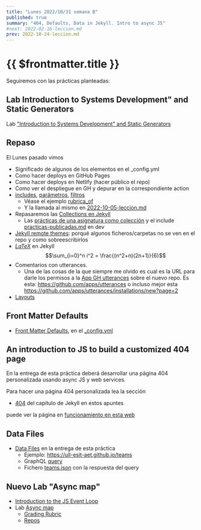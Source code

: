 ```yaml
---
title: "Lunes 2022/10/31 semana B"
published: true
summary: "404, Defaults, Data in Jekyll. Intro to async JS"
#next: 2022-02-16-leccion.md
prev: 2022-10-24-leccion.md
---
```


# {{ $frontmatter.title }}

Seguiremos con las prácticas planteadas: 

## Lab Introduction to Systems Development" and Static Generators

Lab ["Introduction to Systems Development" and Static Generators](/practicas/intro2sd.html)


## Repaso

El Lunes pasado vimos

* Significado de algunos de los elementos en el _config.yml
* Como hacer deploys en GitHub Pages
* Como hacer deploys en Netlify (hacer público el repo)
* Como ver el despliegue en GH y depurar en la correspondiente action
* [includes](https://jekyllrb.com/docs/includes), [parámetros](https://jekyllrb.com/docs/includes/#passing-parameters-to-includes), [filtros](https://jekyllrb.com/docs/liquid/filters/)
   *  Véase el ejemplo [rubrica_of](https://github.com/ULL-ESIT-DMSI/ull-esit-dmsi.github.io-source/blob/master/_includes/rubrica-of.md)
   *  Y la llamada al mismo en [2022-10-05-leccion.md](https://github.dev/ULL-ESIT-DMSI/ull-esit-dmsi.github.io-source/blob/master/_posts/2022-10-05-leccion.md)
* Repasaremos las [Collections en Jekyll](https://jekyllrb.com/docs/collections/)
  * Las [prácticas de una asignatura como colección](https://github.com/ULL-MFP-AET/ull-mfp-aet.github.io/tree/main/_tareas) y el include [practicas-publicadas.md](https://github.dev/ULL-MFP-AET/ull-mfp-aet.github.io/blob/main/_includes/practicas-publicadas.md) en dev
* [Jekyll remote themes](https://github.com/benbalter/jekyll-remote-theme): porqué algunos ficheros/carpetas no se ven en el repo y como sobreescribirlos
* [$LaTeX$](https://github.com/ULL-MFP-AET/ull-mfp-aet.github.io/blob/main/_layouts/default.html#L21-L31) en Jekyll $$\sum_{i=0}^n i^2 = \frac{(n^2+n)(2n+1)}{6}$$
* Comentarios con utterances.
  * Una de las cosas de la que siempre me olvido es cual es la URL para darle los permisos a la [App GH utterances](https://utteranc.es/) sobre el nuevo repo. Es esta: <https://github.com/apps/utterances> o incluso mejor  esta <https://github.com/apps/utterances/installations/new?page=2>
* [Layouts](https://jekyllrb.com/docs/layouts/)

## Front Matter Defaults

* [Front Matter Defaults](https://jekyllrb.com/docs/configuration/front-matter-defaults/), en el [_config.yml](https://jekyllrb.com/docs/configuration/)

## An introduction to JS to build a customized 404 page

En la entrega de esta práctica deberá desarrollar una página 404 personalizada usando async JS y web services.

Para hacer una página 404 personalizada lea la sección

* [404](/temas/web/jekyll-404) del capítulo de Jekyll en estos apuntes
 
puede ver la página en [funcionamiento en esta web](https://ull-esit-dmsi.github.io/2032/10/31/leccion.html)


## Data Files 

* [Data Files](https://jekyllrb.com/docs/datafiles/)  en la entrega de esta práctica
  * Ejemplo: <https://ull-esit-aet.github.io/teams>
  * GraphQL [query](/temas/web/graphql-query-to-github-for-teams)
  * Fichero [teams.json](https://github.com/ULL-MFP-AET/ull-mfp-aet.github.io/tree/main/_data/students.json) con la respuesta del query
  

## Nuevo Lab "Async map"

* [Introduction to the JS Event Loop](/temas/async/event-loop/)
*   Lab [Async map](/practicas/asyncmap.html)
    *   [Grading Rubric](/practicas/asyncmap.html#rubrica)
    *   [Repos](https://github.com/orgs/ULL-MII-SYTWS-2223/repositories?q=asyncmap)
